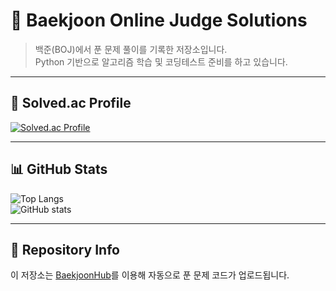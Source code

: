 # 🐍 Baekjoon Online Judge Solutions

> 백준(BOJ)에서 푼 문제 풀이를 기록한 저장소입니다.  
> Python 기반으로 알고리즘 학습 및 코딩테스트 준비를 하고 있습니다.

---

## 📖 Solved.ac Profile
[![Solved.ac Profile](http://mazassumnida.wtf/api/v2/generate_badge?boj=taldkdus1)](https://solved.ac/taldkdus1)

---

## 📊 GitHub Stats
![Top Langs](https://github-readme-stats.vercel.app/api/top-langs/?username=Znsim&layout=compact&theme=radical)  
![GitHub stats](https://github-readme-stats.vercel.app/api?username=Znsim&show_icons=true&theme=radical)

---

## 📂 Repository Info
이 저장소는 [BaekjoonHub](https://github.com/BaekjoonHub/BaekjoonHub)를 이용해 자동으로 푼 문제 코드가 업로드됩니다.
